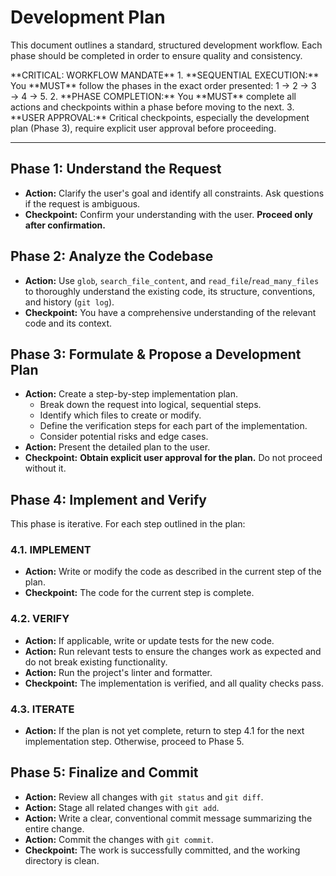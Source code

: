 # Development Plan

This document outlines a standard, structured development workflow. Each phase should be completed in order to ensure quality and consistency.

<rules>
**CRITICAL: WORKFLOW MANDATE**
1.  **SEQUENTIAL EXECUTION:** You **MUST** follow the phases in the exact order presented: 1 → 2 → 3 → 4 → 5.
2.  **PHASE COMPLETION:** You **MUST** complete all actions and checkpoints within a phase before moving to the next.
3.  **USER APPROVAL:** Critical checkpoints, especially the development plan (Phase 3), require explicit user approval before proceeding.
</rules>

---

## Phase 1: Understand the Request
*   **Action:** Clarify the user's goal and identify all constraints. Ask questions if the request is ambiguous.
*   **Checkpoint:** Confirm your understanding with the user. **Proceed only after confirmation.**

## Phase 2: Analyze the Codebase
*   **Action:** Use `glob`, `search_file_content`, and `read_file`/`read_many_files` to thoroughly understand the existing code, its structure, conventions, and history (`git log`).
*   **Checkpoint:** You have a comprehensive understanding of the relevant code and its context.

## Phase 3: Formulate & Propose a Development Plan
*   **Action:** Create a step-by-step implementation plan.
    *   Break down the request into logical, sequential steps.
    *   Identify which files to create or modify.
    *   Define the verification steps for each part of the implementation.
    *   Consider potential risks and edge cases.
*   **Action:** Present the detailed plan to the user.
*   **Checkpoint:** **Obtain explicit user approval for the plan.** Do not proceed without it.

## Phase 4: Implement and Verify
This phase is iterative. For each step outlined in the plan:

### 4.1. IMPLEMENT
*   **Action:** Write or modify the code as described in the current step of the plan.
*   **Checkpoint:** The code for the current step is complete.

### 4.2. VERIFY
*   **Action:** If applicable, write or update tests for the new code.
*   **Action:** Run relevant tests to ensure the changes work as expected and do not break existing functionality.
*   **Action:** Run the project's linter and formatter.
*   **Checkpoint:** The implementation is verified, and all quality checks pass.

### 4.3. ITERATE
*   **Action:** If the plan is not yet complete, return to step 4.1 for the next implementation step. Otherwise, proceed to Phase 5.

## Phase 5: Finalize and Commit
*   **Action:** Review all changes with `git status` and `git diff`.
*   **Action:** Stage all related changes with `git add`.
*   **Action:** Write a clear, conventional commit message summarizing the entire change.
*   **Action:** Commit the changes with `git commit`.
*   **Checkpoint:** The work is successfully committed, and the working directory is clean.
